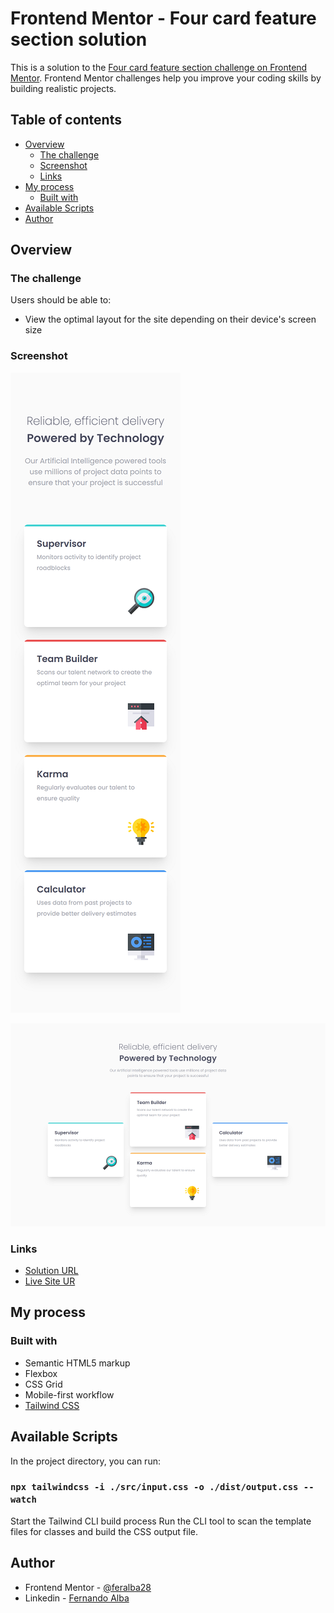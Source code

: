 # Frontend Mentor - Four card feature section solution

This is a solution to the [Four card feature section challenge on Frontend Mentor](https://www.frontendmentor.io/challenges/four-card-feature-section-weK1eFYK). Frontend Mentor challenges help you improve your coding skills by building realistic projects.

## Table of contents

- [Overview](#overview)
  - [The challenge](#the-challenge)
  - [Screenshot](#screenshot)
  - [Links](#links)
- [My process](#my-process)
  - [Built with](#built-with)
- [Available Scripts](#available-scripts)
- [Author](#author)

## Overview

### The challenge

Users should be able to:

- View the optimal layout for the site depending on their device's screen size

### Screenshot

![Screenshot Mobile](./screenshots/mobile.png)

![Screenshot Desktop](./screenshots/desktop.png)

### Links

- [Solution URL](https://www.frontendmentor.io/solutions/four-card-feature-section-using-tailwind-css-BJcMlhlm5)
- [Live Site UR](https://frontendmentor-four-card-feature-section-pink.vercel.app/)

## My process

### Built with

- Semantic HTML5 markup
- Flexbox
- CSS Grid
- Mobile-first workflow
- [Tailwind CSS](https://tailwindcss.com/)

## Available Scripts

In the project directory, you can run:

### `npx tailwindcss -i ./src/input.css -o ./dist/output.css --watch`

Start the Tailwind CLI build process
Run the CLI tool to scan the template files for classes and build the CSS output file.

## Author

- Frontend Mentor - [@feralba28](https://www.frontendmentor.io/profile/feralba28)
- Linkedin - [Fernando Alba](https://www.linkedin.com/in/alba-fernando/)
